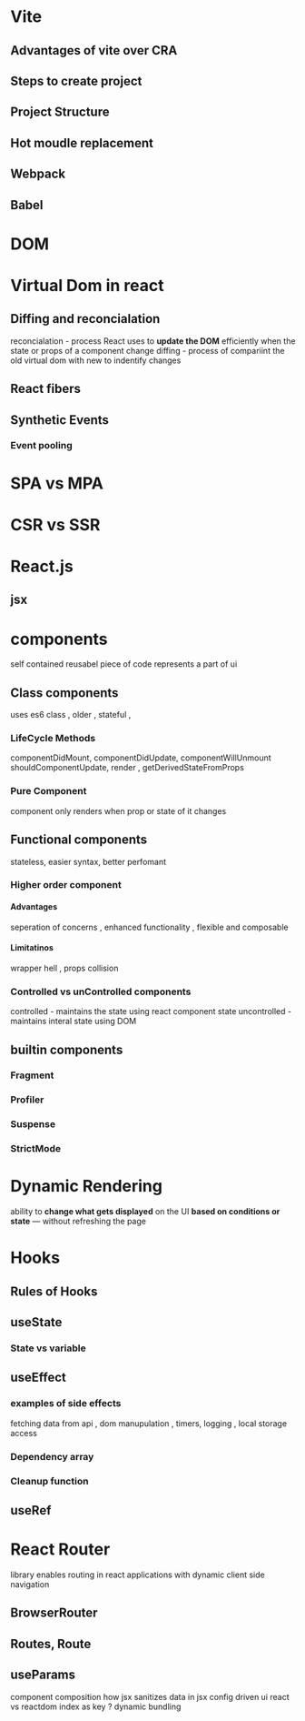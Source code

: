 # Vite 
## Advantages of vite over CRA 
## Steps to create project 
## Project Structure 
## Hot moudle replacement 
## Webpack 
## Babel 

# DOM
# Virtual Dom in react 
## Diffing and reconcialation
reconcialation - process React uses to **update the DOM** efficiently when the state or props of a component change
diffing - process of compariint the old virtual dom with new to indentify changes

## React fibers
## Synthetic Events 
### Event pooling 
# SPA vs MPA 
# CSR vs SSR 
# React.js 
## jsx 

# components 
self contained reusabel piece of code represents a part of ui 
## Class components
uses es6 class , older , stateful ,
### LifeCycle Methods

componentDidMount, componentDidUpdate, componentWillUnmount
shouldComponentUpdate, render , getDerivedStateFromProps
### Pure Component
component only renders when prop or state of it changes 
## Functional components
stateless, easier syntax, better perfomant 
### Higher order component
#### Advantages 
seperation of concerns , enhanced functionality , flexible and composable 
#### Limitatinos 
wrapper hell , props collision 
### Controlled vs unControlled components 
controlled -  maintains the state using react component state 
uncontrolled - maintains interal state using DOM  
## builtin components 
### Fragment 
### Profiler 
### Suspense 
### StrictMode 
# Dynamic Rendering 
ability to **change what gets displayed** on the UI **based on conditions or state** — without refreshing the page
# Hooks 
## Rules of Hooks 
## useState 
### State vs variable
## useEffect 
### examples of side effects 
fetching data from api , dom manupulation , timers, logging , local storage access 
### Dependency array
### Cleanup function 
## useRef 

# React Router 
library enables routing in react applications with dynamic client side navigation 
## BrowserRouter  
## Routes, Route 

## useParams













component composition 
how jsx sanitizes data in jsx 
config driven ui 
react vs reactdom 
index as key ? 
dynamic bundling 

